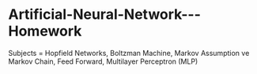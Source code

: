 # Artificial-Neural-Network---Homework
Subjects = Hopfield Networks, Boltzman Machine, Markov Assumption ve Markov Chain, Feed Forward, Multilayer Perceptron (MLP)
